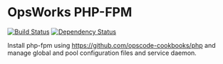 OpsWorks PHP-FPM
================
[![Build Status](https://travis-ci.org/ctjp/opsworks-php-fpm.svg)][travis]
[![Dependency Status](https://gemnasium.com/ctjp/opsworks-php-fpm.svg)][gemnasium]

[travis]: https://travis-ci.org/ctjp/opsworks-php-fpm
[gemnasium]: https://gemnasium.com/ctjp/opsworks-php-fpm

Install php-fpm using https://github.com/opscode-cookbooks/php and manage global and pool configuration files and service daemon.
